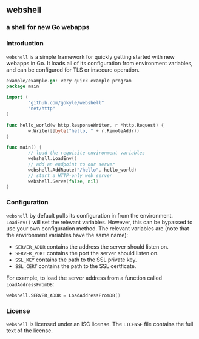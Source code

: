 ## webshell
### a shell for new Go webapps

### Introduction

`webshell` is a simple framework for quickly getting started with new
webapps in Go. It loads all of its configuration from environment
variables, and can be configured for TLS or insecure operation.

```go
example/example.go: very quick example program
package main

import (
        "github.com/gokyle/webshell"
        "net/http"
)

func hello_world(w http.ResponseWriter, r *http.Request) {
        w.Write([]byte("hello, " + r.RemoteAddr))
}

func main() {
        // load the requisite environment variables
        webshell.LoadEnv()
        // add an endpoint to our server
        webshell.AddRoute("/hello", hello_world)
        // start a HTTP-only web server
        webshell.Serve(false, nil)
}
```

### Configuration

`webshell` by default pulls its configuration in from the environment.
`LoadEnv()` will set the relevant variables. However, this can be
bypassed to use your own configuration method. The relevant variables
are (note that the environment variables have the same name):

* `SERVER_ADDR` contains the address the server should listen on.
* `SERVER_PORT` contains the port the server should listen on.
* `SSL_KEY` contains the path to the SSL private key.
* `SSL_CERT` contains the path to the SSL certficate.

For example, to load the server address from a function called
`LoadAddressFromDB`:

```go
webshell.SERVER_ADDR = LoadAddressFromDB()
```

### License

`webshell` is licensed under an ISC license. The `LICENSE` file contains
the full text of the license.

